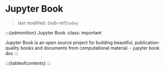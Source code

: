 # Jupyter Book
> last modified: {sub-ref}`today`

:::{admonition} Jupyter Book
:class: important

Jupyter Book is an open source project for building beautiful, publication-quality books and documents from computational material. - jupyter book doc
:::

:::{tableofcontents}
:::


